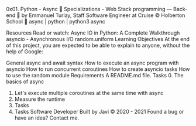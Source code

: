 0x01. Python - Async
📂 Specializations - Web Stack programming ― Back-end
👤 by Emmanuel Turlay, Staff Software Engineer at Cruise
©️ Holberton School
🔖 async | python | python3 async

Resources
Read or watch:
Async IO in Python: A Complete Walkthrough
asyncio - Asynchronous I/O
random.uniform
Learning Objectives
At the end of this project, you are expected to be able to explain to anyone, without the help of Google:

General
async and await syntax
How to execute an async program with  asyncio
How to run concurrent coroutines
How to create asyncio tasks
How to use the random module
Requirements
A README.md file.
Tasks
 0. The basics of async
 1. Let's execute multiple coroutines at the same time with async
 2. Measure the runtime
 3. Tasks
 4. Tasks
Software Developer
Built by Javi ©️ 2020 - 2021
Found a bug or have an idea? Contact me.
